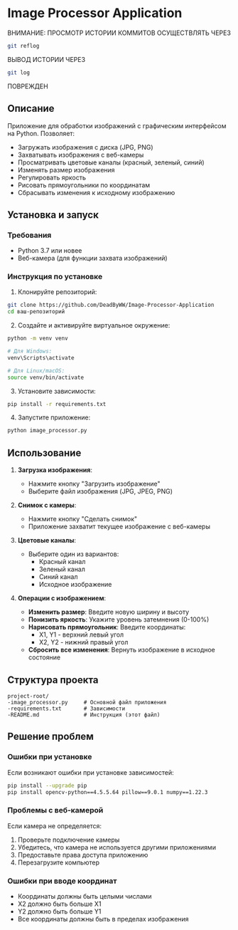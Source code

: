 # Image Processor Application


ВНИМАНИЕ: ПРОСМОТР ИСТОРИИ КОММИТОВ ОСУЩЕСТВЛЯТЬ ЧЕРЕЗ 
```bash
git reflog
```
ВЫВОД ИСТОРИИ ЧЕРЕЗ
```bash
git log
```
ПОВРЕЖДЕН

## Описание
Приложение для обработки изображений с графическим интерфейсом на Python. Позволяет:
- Загружать изображения с диска (JPG, PNG)
- Захватывать изображения с веб-камеры
- Просматривать цветовые каналы (красный, зеленый, синий)
- Изменять размер изображения
- Регулировать яркость
- Рисовать прямоугольники по координатам
- Сбрасывать изменения к исходному изображению

## Установка и запуск

### Требования
- Python 3.7 или новее
- Веб-камера (для функции захвата изображений)

### Инструкция по установке

1. Клонируйте репозиторий:
```bash
git clone https://github.com/DeadByWW/Image-Processor-Application
cd ваш-репозиторий
```

2. Создайте и активируйте виртуальное окружение:
```bash
python -m venv venv

# Для Windows:
venv\Scripts\activate

# Для Linux/macOS:
source venv/bin/activate
```

3. Установите зависимости:
```bash
pip install -r requirements.txt
```

4. Запустите приложение:
```bash
python image_processor.py
```

## Использование

1. **Загрузка изображения**:
   - Нажмите кнопку "Загрузить изображение"
   - Выберите файл изображения (JPG, JPEG, PNG)

2. **Снимок с камеры**:
   - Нажмите кнопку "Сделать снимок"
   - Приложение захватит текущее изображение с веб-камеры

3. **Цветовые каналы**:
   - Выберите один из вариантов:
     - Красный канал
     - Зеленый канал
     - Синий канал
     - Исходное изображение

4. **Операции с изображением**:
   - **Изменить размер**: Введите новую ширину и высоту
   - **Понизить яркость**: Укажите уровень затемнения (0-100%)
   - **Нарисовать прямоугольник**: Введите координаты:
     - X1, Y1 - верхний левый угол
     - X2, Y2 - нижний правый угол
   - **Сбросить все изменения**: Вернуть изображение в исходное состояние

## Структура проекта
```
project-root/
-image_processor.py     # Основной файл приложения
-requirements.txt       # Зависимости
-README.md              # Инструкция (этот файл)
```

## Решение проблем

### Ошибки при установке
Если возникают ошибки при установке зависимостей:
```bash
pip install --upgrade pip
pip install opencv-python==4.5.5.64 pillow==9.0.1 numpy==1.22.3
```

### Проблемы с веб-камерой
Если камера не определяется:
1. Проверьте подключение камеры
2. Убедитесь, что камера не используется другими приложениями
3. Предоставьте права доступа приложению
4. Перезагрузите компьютер

### Ошибки при вводе координат
- Координаты должны быть целыми числами
- X2 должно быть больше X1
- Y2 должно быть больше Y1
- Все координаты должны быть в пределах изображения


